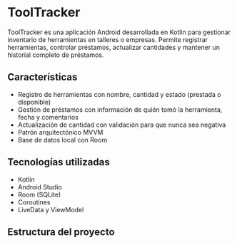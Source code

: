 # ToolTracker

ToolTracker es una aplicación Android desarrollada en Kotlin para gestionar inventario de herramientas en talleres o empresas. Permite registrar herramientas, controlar préstamos, actualizar cantidades y mantener un historial completo de préstamos.

## Características

- Registro de herramientas con nombre, cantidad y estado (prestada o disponible)
- Gestión de préstamos con información de quién tomó la herramienta, fecha y comentarios
- Actualización de cantidad con validación para que nunca sea negativa
- Patrón arquitectónico MVVM
- Base de datos local con Room

## Tecnologías utilizadas

- Kotlin
- Android Studio
- Room (SQLite)
- Coroutines
- LiveData y ViewModel

## Estructura del proyecto

